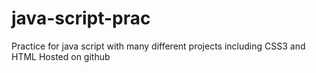 # java-script-prac

Practice for java script 
with many different projects including CSS3 and HTML
Hosted on github
